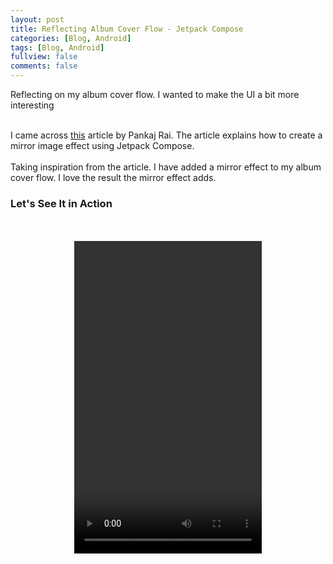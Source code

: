 ```yaml
---
layout: post
title: Reflecting Album Cover Flow - Jetpack Compose
categories: [Blog, Android]
tags: [Blog, Android]
fullview: false
comments: false
---
```

Reflecting on my album cover flow. I wanted to make the UI a bit more interesting<br>
<br>

I came across <a href="https://proandroiddev.com/mirror-effect-with-jetpack-compose-78db11b5c30b" target="_blank">this</a> article by Pankaj Rai. The article explains how to create a mirror image effect using Jetpack Compose. 
<br>
<br>
Taking inspiration from the article. I have added a mirror effect to my album cover flow. I love the result the mirror effect adds.
<br>
<h3>Let's See It in Action</h3> 
<br>
<br>
<video style="display:block; margin: 0 auto;" controls="controls" autoplay = "autoplay" loop="loop" width="300" height="500">
  <source src="/assets/media/ac2.mp4" type="video/mp4">
Your browser does not support the video tag.
</video>
